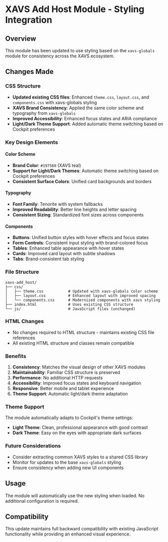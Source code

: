 # XAVS Add Host Module - Styling Integration

## Overview

This module has been updated to use styling based on the `xavs-globals` module for consistency across the XAVS ecosystem.

## Changes Made

### CSS Structure
- **Updated existing CSS files**: Enhanced `theme.css`, `layout.css`, and `components.css` with xavs-globals styling
- **XAVS Brand Consistency**: Applied the same color scheme and typography from `xavs-globals`
- **Improved Accessibility**: Enhanced focus states and ARIA compliance
- **Light/Dark Theme Support**: Added automatic theme switching based on Cockpit preferences

### Key Design Elements

#### Color Scheme
- **Brand Color**: `#197560` (XAVS teal)
- **Support for Light/Dark Themes**: Automatic theme switching based on Cockpit preferences
- **Consistent Surface Colors**: Unified card backgrounds and borders

#### Typography
- **Font Family**: Tenorite with system fallbacks
- **Improved Readability**: Better line heights and letter spacing
- **Consistent Sizing**: Standardized font sizes across components

#### Components
- **Buttons**: Unified button styles with hover effects and focus states
- **Form Controls**: Consistent input styling with brand-colored focus
- **Tables**: Enhanced table appearance with hover states
- **Cards**: Improved card layout with subtle shadows
- **Tabs**: Brand-consistent tab styling

### File Structure

```
xavs-add_host/
├── css/
│   ├── theme.css           # Updated with xavs-globals color scheme
│   ├── layout.css          # Enhanced layout with improved spacing
│   └── components.css      # Modernized components with xavs styling
├── index.html              # Uses existing CSS structure
└── js/                     # JavaScript files (unchanged)
```

### HTML Changes
- No changes required to HTML structure - maintains existing CSS file references
- All existing HTML structure and classes remain compatible

### Benefits
1. **Consistency**: Matches the visual design of other XAVS modules
2. **Maintainability**: Familiar CSS structure is preserved
3. **Performance**: No additional HTTP requests
4. **Accessibility**: Improved focus states and keyboard navigation
5. **Responsive**: Better mobile and tablet experience
6. **Theme Support**: Automatic light/dark theme adaptation

### Theme Support
The module automatically adapts to Cockpit's theme settings:
- **Light Theme**: Clean, professional appearance with good contrast
- **Dark Theme**: Easy on the eyes with appropriate dark surfaces

### Future Considerations
- Consider extracting common XAVS styles to a shared CSS library
- Monitor for updates to the base `xavs-globals` styling
- Ensure consistency when adding new UI components

## Usage

The module will automatically use the new styling when loaded. No additional configuration is required.

## Compatibility

This update maintains full backward compatibility with existing JavaScript functionality while providing an enhanced visual experience.

